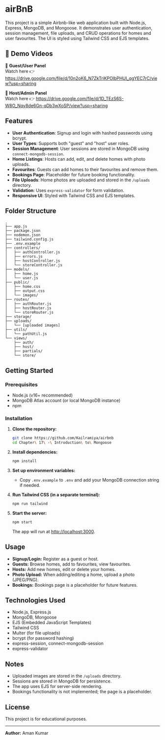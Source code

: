# airBnB

This project is a simple Airbnb-like web application built with Node.js, Express, MongoDB, and Mongoose. It demonstrates user authentication, session management, file uploads, and CRUD operations for homes and user favourites. The UI is styled using Tailwind CSS and EJS templates.

## 🔴 Demo Videos

🎥 **Guest/User Panel**  
Watch here 👉  https://drive.google.com/file/d/10n2oK6_N7ZkTriKPOlbPHUI_qgYEC7rC/view?usp=sharing

🎥 **Host/Admin Panel**  
Watch here 👉 https://drive.google.com/file/d/1D_TEzS6S-W8O_Nqy8de6Gn-qDb3wXoSP/view?usp=sharing

## Features

- **User Authentication**: Signup and login with hashed passwords using bcrypt.
- **User Types**: Supports both "guest" and "host" user roles.
- **Session Management**: User sessions are stored in MongoDB using `connect-mongodb-session`.
- **Home Listings**: Hosts can add, edit, and delete homes with photo uploads.
- **Favourites**: Guests can add homes to their favourites and remove them.
- **Bookings Page**: Placeholder for future booking functionality.
- **File Uploads**: Home photos are uploaded and stored in the `/uploads` directory.
- **Validation**: Uses `express-validator` for form validation.
- **Responsive UI**: Styled with Tailwind CSS and EJS templates.

## Folder Structure

```
.
├── app.js
├── package.json
├── nodemon.json
├── tailwind.config.js
├── .env.example
├── controllers/
│   ├── authController.js
│   ├── errors.js
│   ├── hostController.js
│   └── storeController.js
├── models/
│   ├── home.js
│   └── user.js
├── public/
│   ├── home.css
│   ├── output.css
│   └── images/
├── routes/
│   ├── authRouter.js
│   ├── hostRouter.js
│   └── storeRouter.js
├── storage/
├── uploads/
│   └── [uploaded images]
├── utils/
│   └── pathUtil.js
└── views/
    ├── auth/
    ├── host/
    ├── partials/
    └── store/
```

## Getting Started

### Prerequisites

- Node.js (v16+ recommended)
- MongoDB Atlas account (or local MongoDB instance)
- npm

### Installation

1. **Clone the repository:**
   ```sh
   git clone https://github.com/Kailramiya/airbnb
   cd Chapter\ 17\ -\ Introduction\ to\ Mongoose
   ```

2. **Install dependencies:**
   ```sh
   npm install
   ```

3. **Set up environment variables:**
   - Copy `.env.example` to `.env` and add your MongoDB connection string if needed.

4. **Run Tailwind CSS (in a separate terminal):**
   ```sh
   npm run tailwind
   ```

5. **Start the server:**
   ```sh
   npm start
   ```
   The app will run at [http://localhost:3000](http://localhost:3000).

## Usage

- **Signup/Login:** Register as a guest or host.
- **Guests:** Browse homes, add to favourites, view favourites.
- **Hosts:** Add new homes, edit or delete your homes.
- **Photo Upload:** When adding/editing a home, upload a photo (JPEG/PNG).
- **Bookings:** Bookings page is a placeholder for future features.

## Technologies Used

- Node.js, Express.js
- MongoDB, Mongoose
- EJS (Embedded JavaScript Templates)
- Tailwind CSS
- Multer (for file uploads)
- bcrypt (for password hashing)
- express-session, connect-mongodb-session
- express-validator

## Notes

- Uploaded images are stored in the `/uploads` directory.
- Sessions are stored in MongoDB for persistence.
- The app uses EJS for server-side rendering.
- Bookings functionality is not implemented; the page is a placeholder.

## License

This project is for educational purposes.

---

**Author:** Aman Kumar
